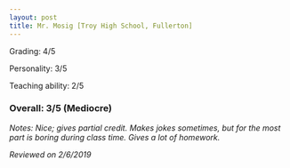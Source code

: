 ```yaml
---
layout: post
title: Mr. Mosig [Troy High School, Fullerton]
---
```


Grading: 4/5

Personality: 3/5

Teaching ability: 2/5

### Overall: 3/5 (Mediocre)

*Notes: Nice; gives partial credit. Makes jokes sometimes, but for the most part is boring during class time. Gives a lot of
homework.*

*Reviewed on 2/6/2019*
